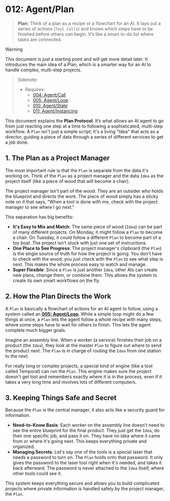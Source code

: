 # 012: Agent/Plan

> **Plan:** Think of a plan as a recipe or a flowchart for an AI. It lays out a series of actions (`Tool Calls`) and knows which steps have to be finished before others can begin. It’s like a smart to-do list where tasks are connected.

> [!WARNING]
> This document is just a starting point and will get more detail later. It introduces the main idea of a Plan, which is a smarter way for an AI to handle complex, multi-step projects.

> Sidenote:
> - Requires:
>   - [004: Agent/Call](./004_agent_call.md)
>   - [005: Agent/Loop](./005_agent_loop.md)
>   - [010: Agent/State](./010_agent_state.md)
>   - [011: Agent/Instancing](./011_agent_instancing.md)

This document explains the **Plan Protocol**. It’s what allows an AI agent to go from just reacting one step at a time to following a sophisticated, multi-step workflow. A `Plan` isn't just a simple script; it's a living "Idea" that acts as a director, guiding a piece of data through a series of different services to get a job done.

## 1. The Plan as a Project Manager

The most important rule is that the `Plan` is separate from the data it's working on. Think of the `Plan` as a project manager and the data `Idea` as the project itself (like a piece of wood that will become a chair).

The project manager isn't part of the wood. They are an outsider who holds the blueprint and directs the work. The piece of wood simply has a sticky note on it that says, "When a tool is done with me, check with the project manager to see where I go next."

This separation has big benefits:

- **It's Easy to Mix and Match**: The same piece of wood (`Idea`) can be part of many different projects. On Monday, it might follow a `Plan` to become a chair. On Tuesday, it could follow a different `Plan` to become part of a toy boat. The project isn't stuck with just one set of instructions.
- **One Place to See Progress**: The project manager's clipboard (the `Plan`) is the single source of truth for how the project is going. You don’t have to check with the wood; you just check with the `Plan` to see what step is next. This makes the whole process easy to watch and manage.
- **Super Flexible**: Since a `Plan` is just another `Idea`, other AIs can create new plans, change them, or combine them. This allows the system to create its own smart workflows on the fly.

## 2. How the Plan Directs the Work

A `Plan` is basically a flowchart of actions for an AI agent to follow, using a system called an **[005: Agent/Loop](./005_agent_loop.md)**. While a simple loop might do a few things at once, a `Plan` lets the agent follow a whole recipe with many steps, where some steps have to wait for others to finish. This lets the agent complete much bigger goals.

Imagine an assembly line. When a worker (a service) finishes their job on a product (the `Idea`), they look at the master `Plan` to figure out where to send the product next. The `Plan` is in charge of routing the `Idea` from one station to the next.

For really long or complex projects, a special kind of engine (like a tool called Temporal) can run the `Plan`. This engine makes sure the project doesn't get lost and remembers exactly where it is in the process, even if it takes a very long time and involves lots of different computers.

## 3. Keeping Things Safe and Secret

Because the `Plan` is the central manager, it also acts like a security guard for information.

- **Need-to-Know Basis**: Each worker on the assembly line doesn't need to see the entire blueprint for the final product. They just get the `Idea`, do their one specific job, and pass it on. They have no idea where it came from or where it's going next. This keeps everything private and organized.
- **Managing Secrets**: Let's say one of the tools is a special laser that needs a password to turn on. The `Plan` holds onto that password. It only gives the password to the laser tool right when it's needed, and takes it back afterward. The password is never attached to the `Idea` itself, where other tools could see it.

This system keeps everything secure and allows you to build complicated projects where private information is handled safely by the project manager, the `Plan`.
